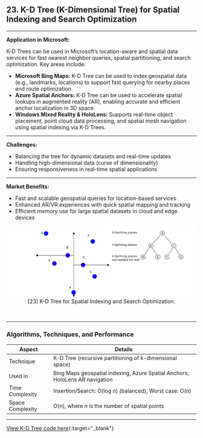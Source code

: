 

## **23. K-D Tree (K-Dimensional Tree) for Spatial Indexing and Search Optimization**

---

**Application in Microsoft:**

K-D Trees can be used in Microsoft’s location-aware and spatial data services for fast nearest neighbor queries, spatial partitioning, and search optimization. Key areas include:

* **Microsoft Bing Maps:** K-D Tree can be used to index geospatial data (e.g., landmarks, locations) to support fast querying for nearby places and route optimization.
* **Azure Spatial Anchors:** K-D Tree can be used to accelerate spatial lookups in augmented reality (AR), enabling accurate and efficient anchor localization in 3D space.
* **Windows Mixed Reality & HoloLens:** Supports real-time object placement, point cloud data processing, and spatial mesh navigation using spatial indexing via K-D Trees.

---

**Challenges:**

* Balancing the tree for dynamic datasets and real-time updates
* Handling high-dimensional data (curse of dimensionality)
* Ensuring responsiveness in real-time spatial applications

---

**Market Benefits:**

* Fast and scalable geospatial queries for location-based services
* Enhanced AR/VR experiences with quick spatial mapping and tracking
* Efficient memory use for large spatial datasets in cloud and edge devices

<p align="center">
  <img src="https://github.com/Sindhuhurakadli/sindhu_portfolio.io/blob/main/images/kdtree.gif?raw=true" alt="Microsoft Infrastructure">
  <br>
  [23] K-D Tree for Spatial Indexing and Search Optimization.
  <br>
</p><br>

---

### Algorithms, Techniques, and Performance

| Aspect           | Details                                                                      |
| ---------------- | ---------------------------------------------------------------------------- |
| Technique        | K-D Tree (recursive partitioning of k-dimensional space)                     |
| Used in          | Bing Maps geospatial indexing, Azure Spatial Anchors, HoloLens AR navigation |
| Time Complexity  | Insertion/Search: O(log n) (balanced), Worst case: O(n)                      |
| Space Complexity | O(n), where *n* is the number of spatial points                              |

---

[View K-D Tree code here](https://github.com/Sindhuhurakadli/sindhu_portfolio.io/blob/main/codes/kdtree.cpp){\:target="\_blank"}


